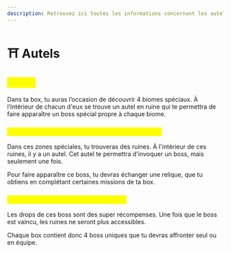 ```yaml
---
description: Retrouvez ici toutes les informations concernant les autels
---
```


# ⛩️ Autels

## <mark style="color:yellow;">Autels</mark>

Dans ta box, tu auras l’occasion de découvrir 4 biomes spéciaux. À l’intérieur de chacun d'eux se trouve un autel en ruine qui te permettra de faire apparaître un boss spécial propre à chaque biome.

### <mark style="color:yellow;">D</mark><mark style="color:yellow;">**écouverte des Ruines et Invocation du Boss**</mark>

Dans ces zones spéciales, tu trouveras des ruines. À l'intérieur de ces ruines, il y a un autel. Cet autel te permettra d'invoquer un boss, mais seulement une fois.&#x20;

Pour faire apparaître ce boss, tu devras échanger une relique, que tu obtiens en complétant certaines missions de ta box.

### <mark style="color:yellow;">R</mark><mark style="color:yellow;">**écompenses et Accès aux Ruines**</mark>

Les drops de ces boss sont des super récompenses. Une fois que le boss est vaincu, les ruines ne seront plus accessibles.&#x20;

Chaque box contient donc 4 boss uniques que tu devras affronter seul ou en équipe.
